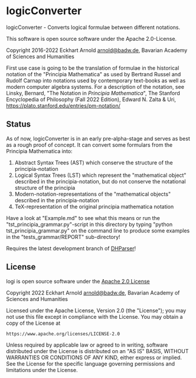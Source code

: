 logicConverter
==============

logicConverter - Converts logical formulae between different notations.

This software is open source software under the Apache 2.0-License.

Copyright 2016-2022  Eckhart Arnold <arnold@badw.de>, Bavarian Academy of Sciences and Humanities

First use case is going to be the translation of formulae in the historical 
notation of the "Principia Mathematica" as used by Bertrand Russel and Rudolf Carnap
into notations used by contemporary text-books as well as modern computer algebra
systems. For a description of the notation, see Linsky, Bernard, "The Notation 
in *Principia Mathematica*", The Stanford Encyclopedia of Philosophy 
(Fall 2022 Edition), Edward N. Zalta & Uri, <https://plato.stanford.edu/entries/pm-notation/> 

Status
------

As of now, logicConverter is in an early pre-alpha-stage and serves as best as a rough proof of concept.
It can convert some formulars from the Principia Mathematica into:

  1. Abstract Syntax Trees (AST) which conserve the structure of the principia-notation
  2. Logical Syntax Trees (LST) which represent the "mathematical object" described in
     the principia-notation, but do not conserve the notational structure of the principia
  3. Modern-notation-representations of the "mathematical objects" described in the
     principia-notation
  4. TeX-representation of the original principia mathematica notation 

Have a look at "Example.md" to see what this means or run the "tst_principia_grammar.py"-script 
in this directory by typing "python tst_principia_grammar.py" on the command line to produce 
some examples in the "tests_grammar/REPORT" sub-directory!

Requires the latest development branch of [DHParser](https://gitlab.lrz.de/badw-it/DHParser/-/tree/development)!

License
-------

logi is open source software under the [Apache 2.0 License](https://www.apache.org/licenses/LICENSE-2.0)

Copyright 2022 Eckhart Arnold <arnold@badw.de>, Bavarian Academy of Sciences and Humanities

Licensed under the Apache License, Version 2.0 (the "License");
you may not use this file except in compliance with the License.
You may obtain a copy of the License at

    https://www.apache.org/licenses/LICENSE-2.0

Unless required by applicable law or agreed to in writing, software
distributed under the License is distributed on an "AS IS" BASIS,
WITHOUT WARRANTIES OR CONDITIONS OF ANY KIND, either express or implied.
See the License for the specific language governing permissions and
limitations under the License.
